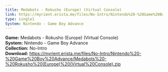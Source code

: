 ```yaml
---
title: Medabots - Rokusho (Europe) (Virtual Console)
link: https://myrient.erista.me/files/No-Intro/Nintendo%20-%20Game%20Boy%20Advance/Medabots%20-%20Rokusho%20(Europe)%20(Virtual%20Console).zip
type: single1
System: Nintendo - Game Boy Advance
---
```

<b>Game:</b> Medabots - Rokusho (Europe) (Virtual Console)<br>
<b>System:</b> Nintendo - Game Boy Advance<br>
<b>Collection:</b> No-Intro<br>
<b>Download:</b> https://myrient.erista.me/files/No-Intro/Nintendo%20-%20Game%20Boy%20Advance/Medabots%20-%20Rokusho%20(Europe)%20(Virtual%20Console).zip